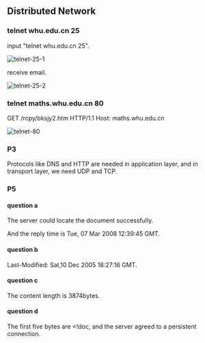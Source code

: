 ## Distributed Network

### telnet whu.edu.cn 25

input "telnet whu.edu.cn 25".

![telnet-25-1](https://s1.ax1x.com/2020/03/17/8tvPlq.jpg)

receive email.

![telnet-25-2](https://s1.ax1x.com/2020/03/17/8tvi60.png)

### telnet maths.whu.edu.cn 80

GET /rcpy/bksjy2.htm HTTP/1.1
Host: maths.whu.edu.cn

![telnet-80](https://s1.ax1x.com/2020/03/17/8tvek4.jpg)

### P3

Protocols like DNS and HTTP are needed in application layer, and in transport layer, we need UDP and TCP.

### P5

#### question a

The server could locate the document successfully. 

And the reply time is Tue, 07 Mar 2008 12:39:45 GMT.

#### question b

Last-Modified: Sat,10 Dec 2005 18:27:16 GMT.

#### question c

The content length is 3874bytes.

#### question d

The first five bytes are <!doc, and the server agreed to a persistent connection.